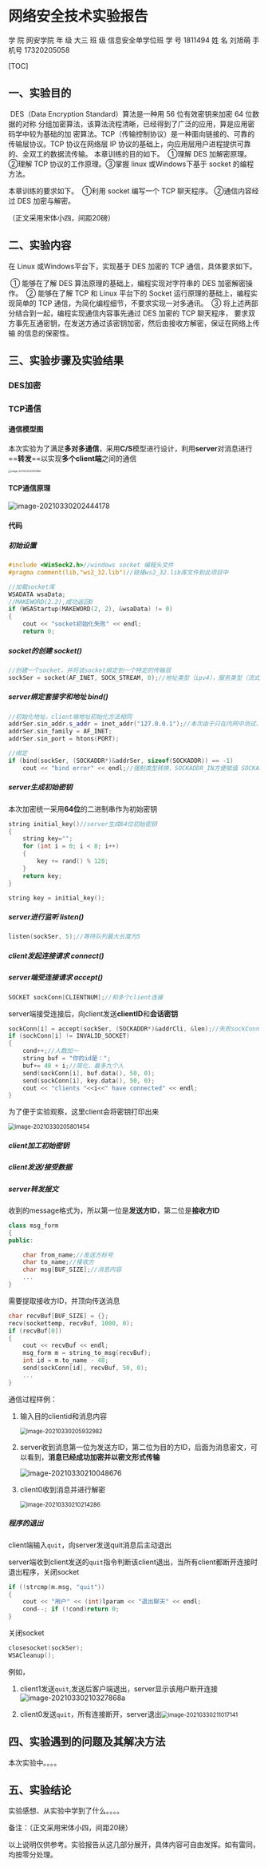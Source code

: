 # 网络安全技术实验报告

学  院		网安学院
年  级		大三
班  级		信息安全单学位班 
学  号	 	1811494
姓  名		刘旭萌
手机号		17320205058

[TOC]

## 一、实验目的

​		DES（Data Encryption Standard）算法是一种用 56 位有效密钥来加密 64 位数据的对称 分组加密算法，该算法流程清晰，已经得到了广泛的应用，算是应用密码学中较为基础的加 密算法。TCP（传输控制协议）是一种面向链接的、可靠的传输层协议。TCP 协议在网络层 IP 协议的基础上，向应用层用户进程提供可靠的、全双工的数据流传输。 本章训练的目的如下。 
​	①理解 DES 加解密原理。 
​	②理解 TCP 协议的工作原理。 
​	③掌握 linux 或Windows下基于 socket 的编程方法。 

本章训练的要求如下。 
​	①利用 socket 编写一个 TCP 聊天程序。 
​	②通信内容经过 DES 加密与解密。

（正文采用宋体小四，间距20磅）

 

## 二、实验内容

在 Linux 或Windows平台下，实现基于 DES 加密的 TCP 通信，具体要求如下。 

​	① 能够在了解 DES 算法原理的基础上，编程实现对字符串的 DES 加密解密操作。 
​	② 能够在了解 TCP 和 Linux 平台下的 Socket 运行原理的基础上，编程实现简单的 TCP 通信，为简化编程细节，不要求实现一对多通讯。 
​	③ 将上述两部分结合到一起，编程实现通信内容事先通过 DES 加密的 TCP 聊天程序， 要求双方事先互通密钥，在发送方通过该密钥加密，然后由接收方解密，保证在网络上传输 的信息的保密性。

 

 

## 三、实验步骤及实验结果

### DES加密



### TCP通信

#### 通信模型图

本次实验为了满足**多对多通信**，采用**C/S**模型进行设计，利用**server**对消息进行==**转发**==以实现**多个client端**之间的通信

<img src="%E5%9F%BA%E4%BA%8Edes%E5%8A%A0%E5%AF%86%E7%9A%84tcp%E8%81%8A%E5%A4%A9.assets/image-20210330201611866.png" alt="image-20210330201611866" style="zoom:33%;" />

#### TCP通信原理

![image-20210330202444178](%E5%9F%BA%E4%BA%8Edes%E5%8A%A0%E5%AF%86%E7%9A%84tcp%E8%81%8A%E5%A4%A9.assets/image-20210330202444178.png)

#### 代码

##### 初始设置

```C++
#include <WinSock2.h>//windows socket 编程头文件
#pragma comment(lib,"ws2_32.lib")//链接ws2_32.lib库文件到此项目中﻿
```

```C++
//加载socket库
WSADATA wsaData;
//MAKEWORD(2.2),成功返回0
if (WSAStartup(MAKEWORD(2, 2), &wsaData) != 0)
{
    cout << "socket初始化失败" << endl;
    return 0;
```

##### socket的创建 socket()

```c++
//创建一个socket，并将该socket绑定到一个特定的传输层
sockSer = socket(AF_INET, SOCK_STREAM, 0);//地址类型（ipv4），服务类型（流式套接字）
```

##### server绑定套接字和地址 bind()

```C++
//初始化地址，client端地址初始化方法相同
addrSer.sin_addr.s_addr = inet_addr("127.0.0.1");//本次由于只在内网中测试，使用私有地址
addrSer.sin_family = AF_INET;
addrSer.sin_port = htons(PORT);

//绑定
if (bind(sockSer, (SOCKADDR*)&addrSer, sizeof(SOCKADDR)) == -1)
    cout << "bind error" << endl;//强制类型转换，SOCKADDR_IN方便赋值 SOCKADDR方便传输
```

##### server生成初始密钥

本次加密统一采用**64位**的二进制串作为初始密钥

```C++
string initial_key()//server生成64位初始密钥
{
	string key="";
	for (int i = 0; i < 8; i++)
	{
		key += rand() % 128;
	}
	return key;
}
```

```C++
string key = initial_key();
```

##### server进行监听 listen()

```C++
listen(sockSer, 5);//等待队列最大长度为5
```

##### client发起连接请求 connect()



##### server端受连接请求 accept()

```C++
SOCKET sockConn[CLIENTNUM];//和多个client连接
```
server端接受连接后，向client发送**clientID**和**会话密钥**
```C++
sockConn[i] = accept(sockSer, (SOCKADDR*)&addrCli, &len);//失败sockConn=INVALID_SOCKET
if (sockConn[i] != INVALID_SOCKET)
{
    cond++;//人数加一
    string buf = "你的id是：";
    buf+= 48 + i;//简化，最多九个人
    send(sockConn[i], buf.data(), 50, 0);
    send(sockConn[i], key.data(), 50, 0);
    cout << "clients "<<i<<" have connected" << endl;
}
```

为了便于实验观察，这里client会将密钥打印出来

<img src="%E5%9F%BA%E4%BA%8Edes%E5%8A%A0%E5%AF%86%E7%9A%84tcp%E8%81%8A%E5%A4%A9.assets/image-20210330205801454.png" alt="image-20210330205801454" style="zoom:80%;" />



##### client加工初始密钥



##### client发送/接受数据



##### server转发报文

收到的message格式为，所以第一位是**发送方ID**，第二位是**接收方ID**

```C++
class msg_form
{
public:

	char from_name;//发送方标号
	char to_name;//接收方
	char msg[BUF_SIZE];//消息内容
    ...
}
```

需要提取接收方ID，并顶向传送消息

```C++
char recvBuf[BUF_SIZE] = {};
recv(sockettemp, recvBuf, 1000, 0);
if (recvBuf[0])
{
    cout << recvBuf << endl;
    msg_form m = string_to_msg(recvBuf);
    int id = m.to_name - 48;
    send(sockConn[id], recvBuf, 50, 0);
    ...
} 
```



通信过程样例：

1. 输入目的clientid和消息内容

   <img src="%E5%9F%BA%E4%BA%8Edes%E5%8A%A0%E5%AF%86%E7%9A%84tcp%E8%81%8A%E5%A4%A9.assets/image-20210330205932982.png" alt="image-20210330205932982" style="zoom:80%;" />

2. server收到消息第一位为发送方ID，第二位为目的方ID，后面为消息密文，可以看到，**消息已经成功加密并以密文形式传输**

   ![image-20210330210048676](%E5%9F%BA%E4%BA%8Edes%E5%8A%A0%E5%AF%86%E7%9A%84tcp%E8%81%8A%E5%A4%A9.assets/image-20210330210048676.png)

3. client0收到消息并进行解密

   <img src="%E5%9F%BA%E4%BA%8Edes%E5%8A%A0%E5%AF%86%E7%9A%84tcp%E8%81%8A%E5%A4%A9.assets/image-20210330210214286.png" alt="image-20210330210214286" style="zoom:80%;" />

##### 程序的退出

client端输入`quit`，向server发送quit消息后主动退出

server端收到client发送的`quit`指令判断该client退出，当所有client都断开连接时退出程序，关闭socket

```C++
if (!strcmp(m.msg, "quit"))
{
    cout << "用户" << (int)lparam << "退出聊天" << endl;
    cond--; if (!cond)return 0;
}
```

关闭socket

```C++
closesocket(sockSer);
WSACleanup();
```

例如，

1. client1发送`quit`,发送后客户端退出，server显示该用户断开连接![image-20210330210327868](%E5%9F%BA%E4%BA%8Edes%E5%8A%A0%E5%AF%86%E7%9A%84tcp%E8%81%8A%E5%A4%A9.assets/image-20210330210327868.png)a

2. client0发送`quit`，所有连接断开，server退出<img src="%E5%9F%BA%E4%BA%8Edes%E5%8A%A0%E5%AF%86%E7%9A%84tcp%E8%81%8A%E5%A4%A9.assets/image-20210330211017141.png" alt="image-20210330211017141" style="zoom:80%;" />



 

 

## 四、实验遇到的问题及其解决方法

本次实验中。。。。

 

## 五、实验结论

实验感想、从实验中学到了什么。。。。

 

备注：（正文采用宋体小四，间距20磅）

以上说明仅供参考。实验报告从这几部分展开，具体内容可自由发挥。如有雷同，均按零分处理。

 

 

 